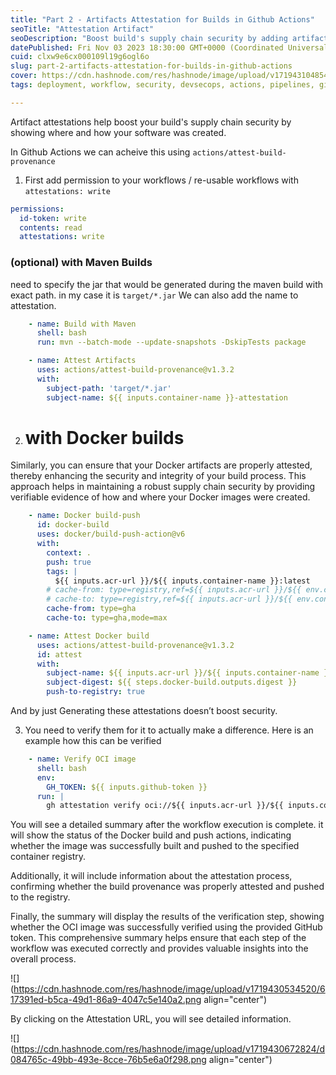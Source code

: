 ```yaml
---
title: "Part 2 - Artifacts Attestation for Builds in Github Actions"
seoTitle: "Attestation Artifact"
seoDescription: "Boost build's supply chain security by adding artifact attestations in Github Actions"
datePublished: Fri Nov 03 2023 18:30:00 GMT+0000 (Coordinated Universal Time)
cuid: clxw9e6cx000109l19g6ogl6o
slug: part-2-artifacts-attestation-for-builds-in-github-actions
cover: https://cdn.hashnode.com/res/hashnode/image/upload/v1719431048546/3a71e2da-53f9-4e41-8aba-4bd5ff2e33a1.jpeg
tags: deployment, workflow, security, devsecops, actions, pipelines, github-actions-1, attestation

---
```


Artifact attestations help boost your build's supply chain security by showing where and how your software was created.

In Github Actions we can acheive this using `actions/attest-build-provenance`

1. First add permission to your workflows / re-usable workflows with `attestations: write`
    

```yaml
permissions:
  id-token: write
  contents: read
  attestations: write
```

### (optional) with Maven Builds

need to specify the jar that would be generated during the maven build with exact path. in my case it is `target/*.jar` We can also add the name to attestation.

```yaml
    - name: Build with Maven
      shell: bash
      run: mvn --batch-mode --update-snapshots -DskipTests package    

    - name: Attest Artifacts
      uses: actions/attest-build-provenance@v1.3.2
      with:
        subject-path: 'target/*.jar'
        subject-name: ${{ inputs.container-name }}-attestation
```

2. # with Docker builds
    

Similarly, you can ensure that your Docker artifacts are properly attested, thereby enhancing the security and integrity of your build process. This approach helps in maintaining a robust supply chain security by providing verifiable evidence of how and where your Docker images were created.

```yaml
    - name: Docker build-push
      id: docker-build
      uses: docker/build-push-action@v6
      with:
        context: .
        push: true
        tags: |
          ${{ inputs.acr-url }}/${{ inputs.container-name }}:latest
        # cache-from: type=registry,ref=${{ inputs.acr-url }}/${{ env.containerName }}:buildcache
        # cache-to: type=registry,ref=${{ inputs.acr-url }}/${{ env.containerName }}:buildcache,mode=max
        cache-from: type=gha
        cache-to: type=gha,mode=max   

    - name: Attest Docker build
      uses: actions/attest-build-provenance@v1.3.2
      id: attest
      with:
        subject-name: ${{ inputs.acr-url }}/${{ inputs.container-name }}
        subject-digest: ${{ steps.docker-build.outputs.digest }}
        push-to-registry: true
```

And by just Generating these attestations doesn’t boost security.

3. You need to verify them for it to actually make a difference. Here is an example how this can be verified
    

```yaml
    - name: Verify OCI image
      shell: bash
      env:
        GH_TOKEN: ${{ inputs.github-token }}
      run: |
        gh attestation verify oci://${{ inputs.acr-url }}/${{ inputs.container-name }}:latest --owner "$GITHUB_REPOSITORY_OWNER"
```

You will see a detailed summary after the workflow execution is complete. it will show the status of the Docker build and push actions, indicating whether the image was successfully built and pushed to the specified container registry.

Additionally, it will include information about the attestation process, confirming whether the build provenance was properly attested and pushed to the registry.

Finally, the summary will display the results of the verification step, showing whether the OCI image was successfully verified using the provided GitHub token. This comprehensive summary helps ensure that each step of the workflow was executed correctly and provides valuable insights into the overall process.

![](https://cdn.hashnode.com/res/hashnode/image/upload/v1719430534520/617391ed-b5ca-49d1-86a9-4047c5e140a2.png align="center")

By clicking on the Attestation URL, you will see detailed information.

![](https://cdn.hashnode.com/res/hashnode/image/upload/v1719430672824/d084765c-49bb-493e-8cce-76b5e6a0f298.png align="center")